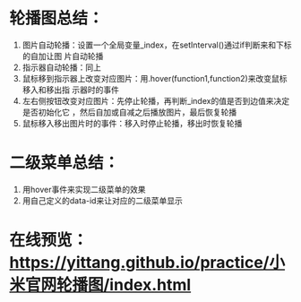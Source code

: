# 轮播图总结：
 1. 图片自动轮播：设置一个全局变量_index，在setInterval()通过if判断来和下标的自加让图 片自动轮播
 2. 指示器自动轮播：同上
 3. 鼠标移到指示器上改变对应图片：用.hover(function1,function2)来改变鼠标移入和移出指 示器时的事件
 4. 左右侧按钮改变对应图片：先停止轮播，再判断_index的值是否到边值来决定是否初始化它 ，然后自加或自减之后播放图片，最后恢复轮播
 5. 鼠标移入移出图片时的事件：移入时停止轮播，移出时恢复轮播

# 二级菜单总结：
 1. 用hover事件来实现二级菜单的效果
 2. 用自己定义的data-id来让对应的二级菜单显示

# 在线预览：https://yittang.github.io/practice/小米官网轮播图/index.html

